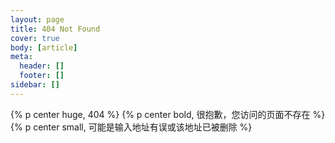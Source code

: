 ```yaml
---
layout: page
title: 404 Not Found
cover: true
body: [article]
meta:
  header: []
  footer: []
sidebar: []
---
```

{% p center huge, 404 %}
{% p center bold, 很抱歉，您访问的页面不存在 %}
{% p center small, 可能是输入地址有误或该地址已被删除 %}